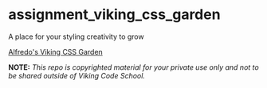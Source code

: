 assignment_viking_css_garden
============================

A place for your styling creativity to grow

[Alfredo's Viking CSS Garden](https://alfasf.github.io/assignment_viking_css_garden/)


**NOTE:** *This repo is copyrighted material for your private use only and not to be shared outside of Viking Code School.*

